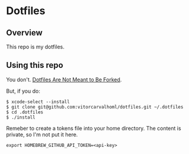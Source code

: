 # Dotfiles

## Overview

This repo is my dotfiles.

## Using this repo

You don't. [Dotfiles Are Not Meant to Be Forked](http://www.anishathalye.com/2014/08/03/managing-your-dotfiles/).

But, if you do:

    $ xcode-select --install
    $ git clone git@github.com:vitorcarvalhoml/dotfiles.git ~/.dotfiles
    $ cd .dotfiles
    $ ./install

Remeber to create a tokens file into your home directory. The content is private, so I'm not put it here.

```
export HOMEBREW_GITHUB_API_TOKEN=<api-key>
```
